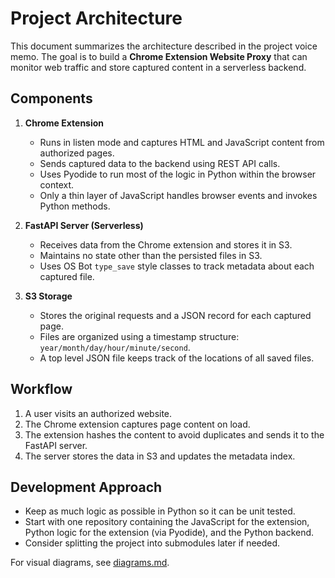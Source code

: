 # Project Architecture

This document summarizes the architecture described in the project voice memo. The goal is to build a **Chrome Extension Website Proxy** that can monitor web traffic and store captured content in a serverless backend.

## Components

1. **Chrome Extension**
   - Runs in listen mode and captures HTML and JavaScript content from authorized pages.
   - Sends captured data to the backend using REST API calls.
   - Uses Pyodide to run most of the logic in Python within the browser context.
   - Only a thin layer of JavaScript handles browser events and invokes Python methods.

2. **FastAPI Server (Serverless)**
   - Receives data from the Chrome extension and stores it in S3.
   - Maintains no state other than the persisted files in S3.
   - Uses OS Bot `type_save` style classes to track metadata about each captured file.

3. **S3 Storage**
   - Stores the original requests and a JSON record for each captured page.
   - Files are organized using a timestamp structure: `year/month/day/hour/minute/second`.
   - A top level JSON file keeps track of the locations of all saved files.

## Workflow

1. A user visits an authorized website.
2. The Chrome extension captures page content on load.
3. The extension hashes the content to avoid duplicates and sends it to the FastAPI server.
4. The server stores the data in S3 and updates the metadata index.

## Development Approach

- Keep as much logic as possible in Python so it can be unit tested.
- Start with one repository containing the JavaScript for the extension, Python logic for the extension (via Pyodide), and the Python backend.
- Consider splitting the project into submodules later if needed.

For visual diagrams, see [diagrams.md](diagrams.md).